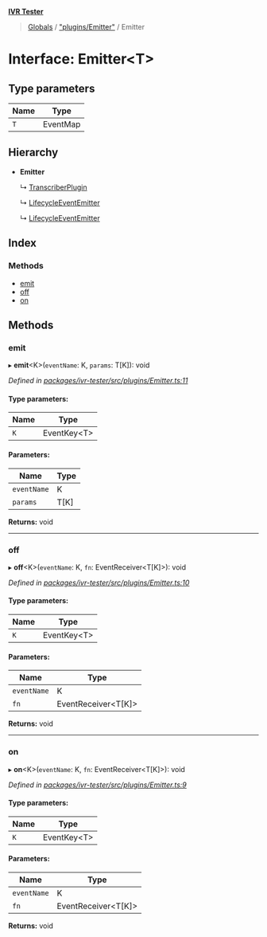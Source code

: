 **[IVR Tester](../README.md)**

> [Globals](../README.md) / ["plugins/Emitter"](../modules/_plugins_emitter_.md) / Emitter

# Interface: Emitter\<T>

## Type parameters

Name | Type |
------ | ------ |
`T` | EventMap |

## Hierarchy

* **Emitter**

  ↳ [TranscriberPlugin](_plugins_transcription_transcriberplugin_.transcriberplugin.md)

  ↳ [LifecycleEventEmitter](_plugins_lifecycle_lifecycleeventemitter_.lifecycleeventemitter.md)

  ↳ [LifecycleEventEmitter](_plugins_lifecycle_lifecycleeventemitter_.lifecycleeventemitter.md)

## Index

### Methods

* [emit](_plugins_emitter_.emitter.md#emit)
* [off](_plugins_emitter_.emitter.md#off)
* [on](_plugins_emitter_.emitter.md#on)

## Methods

### emit

▸ **emit**\<K>(`eventName`: K, `params`: T[K]): void

*Defined in [packages/ivr-tester/src/plugins/Emitter.ts:11](https://github.com/SketchingDev/ivr-tester/blob/f08915c/packages/ivr-tester/src/plugins/Emitter.ts#L11)*

#### Type parameters:

Name | Type |
------ | ------ |
`K` | EventKey\<T> |

#### Parameters:

Name | Type |
------ | ------ |
`eventName` | K |
`params` | T[K] |

**Returns:** void

___

### off

▸ **off**\<K>(`eventName`: K, `fn`: EventReceiver\<T[K]>): void

*Defined in [packages/ivr-tester/src/plugins/Emitter.ts:10](https://github.com/SketchingDev/ivr-tester/blob/f08915c/packages/ivr-tester/src/plugins/Emitter.ts#L10)*

#### Type parameters:

Name | Type |
------ | ------ |
`K` | EventKey\<T> |

#### Parameters:

Name | Type |
------ | ------ |
`eventName` | K |
`fn` | EventReceiver\<T[K]> |

**Returns:** void

___

### on

▸ **on**\<K>(`eventName`: K, `fn`: EventReceiver\<T[K]>): void

*Defined in [packages/ivr-tester/src/plugins/Emitter.ts:9](https://github.com/SketchingDev/ivr-tester/blob/f08915c/packages/ivr-tester/src/plugins/Emitter.ts#L9)*

#### Type parameters:

Name | Type |
------ | ------ |
`K` | EventKey\<T> |

#### Parameters:

Name | Type |
------ | ------ |
`eventName` | K |
`fn` | EventReceiver\<T[K]> |

**Returns:** void
